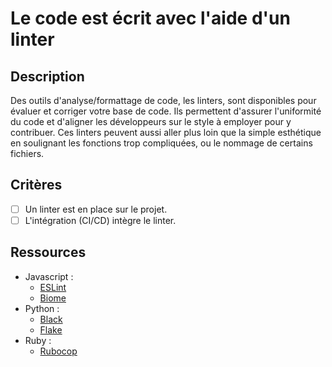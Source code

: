 # Le code est écrit avec l'aide d'un linter

## Description

Des outils d'analyse/formattage de code, les linters, sont disponibles pour évaluer et corriger votre base de code. Ils permettent d'assurer l'uniformité du code et d'aligner les développeurs sur le style à employer pour y contribuer. Ces linters peuvent aussi aller plus loin que la simple esthétique en soulignant les fonctions trop compliquées, ou le nommage de certains fichiers.

## Critères

- [ ] Un linter est en place sur le projet.
- [ ] L'intégration (CI/CD) intègre le linter.

## Ressources

- Javascript :
  - [ESLint](https://eslint.org/)
  - [Biome](https://biomejs.dev/)
- Python :
  - [Black](https://pypi.org/project/black/)
  - [Flake](https://flake8.pycqa.org/en/latest/)
- Ruby :
  - [Rubocop](https://github.com/rubocop/rubocop)
